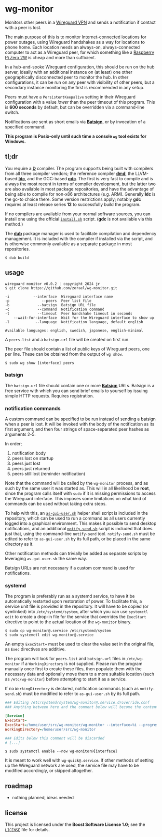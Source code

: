 # wg-monitor

Monitors other peers in a [Wireguard VPN](https://www.wireguard.com) and sends a notification if contact with a peer is lost.

The main purpose of this is to monitor Internet-connected locations for power outages, using Wireguard handshakes as a way for locations to phone home. Each location needs an always-on, always-connected computer to act as a Wireguard peer, for which something like a [Raspberry Pi Zero 2W](https://www.raspberrypi.com/products/raspberry-pi-zero-2-w) is cheap and more than sufficient.

In a hub-and-spoke Wireguard configuration, this should be run on the hub server, ideally with an additional instance on (at least) one other geographically disconnected peer to monitor the hub. In other configurations, it can be run on any peer with visibility of other peers, but a secondary instance monitoring the first is recommended in any setup.

Peers must have a `PersistentKeepalive` setting in their Wireguard configuration with a value *lower* than the peer timeout of this program. This is **600 seconds** by default, but can be overridden via a command-line switch.

Notifications are sent as short emails via [**Batsign**](#batsign), or by invocation of a specified command.

**This program is Posix-only until such time a console `wg` tool exists for Windows.**

## tl;dr

You require a [**D**](https://dlang.org) compiler. The program supports being built with compilers from all three compiler vendors; the reference compiler [**dmd**](https://dlang.org/download.html), the LLVM-based [**ldc**](https://github.com/ldc-developers/ldc#installation), and the GCC-based [**gdc**](https://gdcproject.org). The first is very fast to compile and is always the most recent in terms of compiler development, but the latter two are also available in most package repositories, and have the advantage of being able to compile for non-x86 architectures (e.g. ARM). Generally **ldc** is the go-to choice there. Some version restrictions apply; notably **gdc** requires at least release series **12** to successfully build the program.

If no compilers are available from your normal software sources, you can install one using the official [`install.sh`](https://dlang.org/install.html) script. (**gdc** is not available via this method.)

The [**dub**](https://dub.pm/cli-reference/dub) package manager is used to facilitate compilation and dependency management. It is included with the compiler if installed via the script, and is otherwise commonly available as a separate package in most repositories.

```shell
$ dub build
```

## usage

```
wireguard monitor v0.0.2 | copyright 2024 jr
$ git clone https://github.com/zorael/wg-monitor.git

-i           --interface  Wireguard interface name
-p               --peers  Peer list file
-b             --batsign  Batsign URL file
-c             --command  Notification command
-t             --timeout  Peer handshake timeout in seconds
    --wait-for-interface  Wait for the Wireguard interface to show up
-l            --language  Notification language, default english

Available languages: english, swedish, japanese, english-minimal
```

A `peers.list` and a `batsign.url` file will be created on first run.

The peer file should contain a list of public keys of Wireguard peers, one per line. These can be obtained from the output of `wg show`.

```shell
$ sudo wg show [interface] peers
```

### batsign

The `batsign.url` file should contain one or more [**Batsign**](https://batsign.me) URLs. Batsign is a free service with which you can send brief emails to yourself by issuing simple HTTP requests. Requires registration.

### notification commands

A custom command can be specified to be run instead of sending a batsign when a peer is lost. It will be invoked with the body of the notification as its first argument, and then four strings of space-separated peer hashes as arguments 2-5.

In order;

1. notification body
2. peers lost on startup
3. peers just lost
4. peers just returned
5. peers still lost (reminder notification)

Note that the command will be called by the `wg-monitor` process, and as such by the same user it was started as. This will in all likelihood be **root**, since the program calls itself with `sudo` if it is missing permissions to access the Wireguard interface. This imposes some limitations on what kind of commands can be used without taking extra steps.

To help with this, an [`as-gui-user.sh`](as-gui-user.sh) helper shell script is included in the repository, which can be used to run a command as all users currently logged into a graphical environment. This makes it possible to send desktop notifications, and an additional [`notify-send.sh`](notify-send.sh) script is included that does just that, using the command-line `notify-send` tool. `notify-send.sh` must be edited to refer to `as-gui-user.sh` by its full path, or be placed in the same directory as it.

Other notification methods can trivially be added as separate scripts by leveraging `as-gui-user.sh` the same way.

Batsign URLs are not necessary if a custom command is used for notifications.

### systemd

The program is preferably run as a systemd service, to have it be automatically restarted upon restoration of power. To facilitate this, a service unit file is provided in the repository. It will have to be copied (or symlinked) into `/etc/systemd/system`, after which you can use `systemctl edit` to create a drop-in file for the service that overrides the `ExecStart` directive to point to the actual location of the `wg-monitor` binary.

```shell
$ sudo cp wg-monitor@.service /etc/systemd/system
$ sudo systemctl edit wg-monitor@.service
```

An empty `ExecStart=` must be used to clear the value set in the original file, as `Exec` directives are additive.

The program will look for `peers.list` and `batsign.url` files in `/etc/wg-monitor` if a `WorkingDirectory` is not supplied. Please run the program manually once first to create these files, then populate them with the necessary data and optionally move them to a more suitable location (such as `/etc/wg-monitor`) before attempting to start it as a service.

If no `WorkingDirectory` is declared, notification commands (such as `notify-send.sh`) must be modified to refer to `as-gui-user.sh` by its full path.

```ini
### Editing /etc/systemd/system/wg-monitor@.service.d/override.conf
### Anything between here and the comment below will become the contents of the drop-in file

[Service]
ExecStart=
ExecStart=/home/user/src/wg-monitor/wg-monitor --interface=%i --progress=false --wait-for-interface --language=swedish
WorkingDirectory=/home/user/src/wg-monitor

### Edits below this comment will be discarded
# [...]
```

```shell
$ sudo systemctl enable --now wg-monitor@[interface]
```

It is meant to work well with `wg-quick@.service`. If other methods of setting up the Wireguard network are used, the service file may have to be modified accordingly, or skipped altogether.

## roadmap

* nothing planned, ideas needed

## license

This project is licensed under the **Boost Software License 1.0**; see the [`LICENSE`](LICENSE) file for details.
